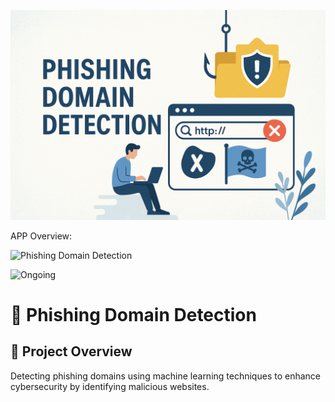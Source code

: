 <p align="center">
  <img src="templates/assets/image1.png" alt="Phishing Domain Detection" width="600" heigt="300"/>
</p

## APP Overview:
![Phishing Domain Detection](templates/assets/gif_demo1.gif)


![Ongoing](https://img.shields.io/badge/Project%20Status-Completed-green?style=for-the-badge&logo=github)

# 🚀 Phishing Domain Detection

## 📌 Project Overview
Detecting phishing domains using machine learning techniques to enhance cybersecurity by identifying malicious websites.